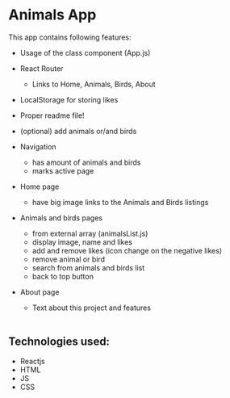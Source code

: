 # Animals App

This app contains following features:

- Usage of the class component (App.js)
- React Router
  - Links to Home, Animals, Birds, About
- LocalStorage for storing likes
- Proper readme file!
- (optional) add animals or/and birds

- Navigation
  - has amount of animals and birds
  - marks active page
- Home page
  - have big image links to the Animals and Birds listings
- Animals and birds pages
  - from external array (animalsList.js)
  - display image, name and likes
  - add and remove likes (icon change on the negative likes)
  - remove animal or bird
  - search from animals and birds list
  - back to top button
- About page
  - Text about this project and features

  <br>

## Technologies used:<br>
* Reactjs
* HTML
* JS
* CSS


